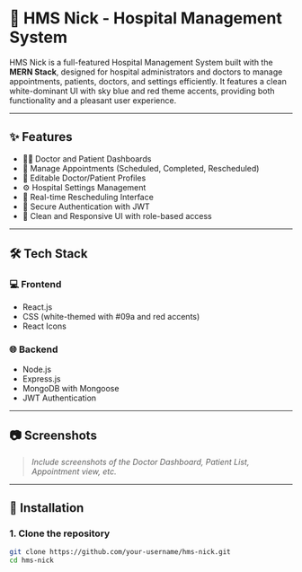 # 🏥 HMS Nick - Hospital Management System

HMS Nick is a full-featured Hospital Management System built with the **MERN Stack**, designed for hospital administrators and doctors to manage appointments, patients, doctors, and settings efficiently. It features a clean white-dominant UI with sky blue and red theme accents, providing both functionality and a pleasant user experience.

---

## ✨ Features

- 👨‍⚕️ Doctor and Patient Dashboards
- 📅 Manage Appointments (Scheduled, Completed, Rescheduled)
- 🧾 Editable Doctor/Patient Profiles
- ⚙️ Hospital Settings Management
- 🔄 Real-time Rescheduling Interface
- 🔐 Secure Authentication with JWT
- 🎨 Clean and Responsive UI with role-based access

---

## 🛠 Tech Stack

### 💻 Frontend
- React.js
- CSS (white-themed with #09a and red accents)
- React Icons

### 🌐 Backend
- Node.js
- Express.js
- MongoDB with Mongoose
- JWT Authentication

---

## 📷 Screenshots

> _Include screenshots of the Doctor Dashboard, Patient List, Appointment view, etc._

---

## 🚀 Installation

### 1. Clone the repository
```bash
git clone https://github.com/your-username/hms-nick.git
cd hms-nick
